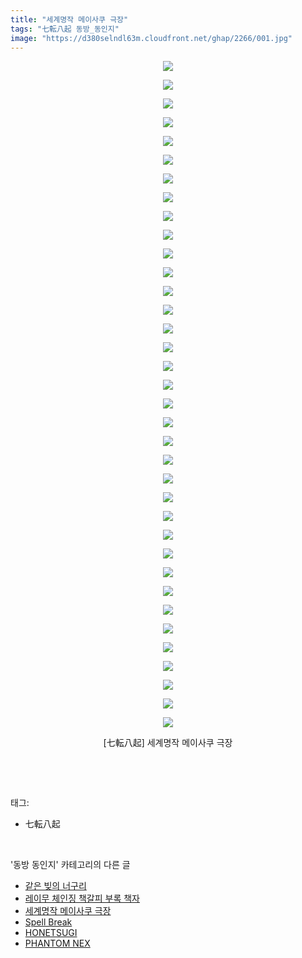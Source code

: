 ```yaml
---
title: "세계명작 메이사쿠 극장"
tags: "七転八起 동방_동인지"
image: "https://d380selndl63m.cloudfront.net/ghap/2266/001.jpg"
---
```

<div class="article">
<p style="text-align: center; clear: none; float: none;"><img src="{{ site.imgserver5 }}/ghap/2266/001.jpg"/></p>
<p style="text-align: center; clear: none; float: none;"><img src="{{ site.imgserver5 }}/ghap/2266/002.jpg"/></p>
<p style="text-align: center; clear: none; float: none;"><img src="{{ site.imgserver5 }}/ghap/2266/003.jpg"/></p>
<p style="text-align: center; clear: none; float: none;"><img src="{{ site.imgserver5 }}/ghap/2266/004.jpg"/></p>
<p style="text-align: center; clear: none; float: none;"><img src="{{ site.imgserver5 }}/ghap/2266/005.jpg"/></p>
<p style="text-align: center; clear: none; float: none;"><img src="{{ site.imgserver5 }}/ghap/2266/006.jpg"/></p>
<p style="text-align: center; clear: none; float: none;"><img src="{{ site.imgserver5 }}/ghap/2266/007.jpg"/></p>
<p style="text-align: center; clear: none; float: none;"><img src="{{ site.imgserver5 }}/ghap/2266/008.jpg"/></p>
<p style="text-align: center; clear: none; float: none;"><img src="{{ site.imgserver5 }}/ghap/2266/009.jpg"/></p>
<p style="text-align: center; clear: none; float: none;"><img src="{{ site.imgserver5 }}/ghap/2266/010.jpg"/></p>
<p style="text-align: center; clear: none; float: none;"><img src="{{ site.imgserver5 }}/ghap/2266/011.jpg"/></p>
<p style="text-align: center; clear: none; float: none;"><img src="{{ site.imgserver5 }}/ghap/2266/012.jpg"/></p>
<p style="text-align: center; clear: none; float: none;"><img src="{{ site.imgserver5 }}/ghap/2266/013.jpg"/></p>
<p style="text-align: center; clear: none; float: none;"><img src="{{ site.imgserver5 }}/ghap/2266/014.jpg"/></p>
<p style="text-align: center; clear: none; float: none;"><img src="{{ site.imgserver5 }}/ghap/2266/015.jpg"/></p>
<p style="text-align: center; clear: none; float: none;"><img src="{{ site.imgserver5 }}/ghap/2266/016.jpg"/></p>
<p style="text-align: center; clear: none; float: none;"><img src="{{ site.imgserver5 }}/ghap/2266/017.jpg"/></p>
<p style="text-align: center; clear: none; float: none;"><img src="{{ site.imgserver5 }}/ghap/2266/018.jpg"/></p>
<p style="text-align: center; clear: none; float: none;"><img src="{{ site.imgserver5 }}/ghap/2266/019.jpg"/></p>
<p style="text-align: center; clear: none; float: none;"><img src="{{ site.imgserver5 }}/ghap/2266/020.jpg"/></p>
<p style="text-align: center; clear: none; float: none;"><img src="{{ site.imgserver5 }}/ghap/2266/021.jpg"/></p>
<p style="text-align: center; clear: none; float: none;"><img src="{{ site.imgserver5 }}/ghap/2266/022.jpg"/></p>
<p style="text-align: center; clear: none; float: none;"><img src="{{ site.imgserver5 }}/ghap/2266/023.jpg"/></p>
<p style="text-align: center; clear: none; float: none;"><img src="{{ site.imgserver5 }}/ghap/2266/024.jpg"/></p>
<p style="text-align: center; clear: none; float: none;"><img src="{{ site.imgserver5 }}/ghap/2266/025.jpg"/></p>
<p style="text-align: center; clear: none; float: none;"><img src="{{ site.imgserver5 }}/ghap/2266/026.jpg"/></p>
<p style="text-align: center; clear: none; float: none;"><img src="{{ site.imgserver5 }}/ghap/2266/027.jpg"/></p>
<p style="text-align: center; clear: none; float: none;"><img src="{{ site.imgserver5 }}/ghap/2266/028.jpg"/></p>
<p style="text-align: center; clear: none; float: none;"><img src="{{ site.imgserver5 }}/ghap/2266/029.jpg"/></p>
<p style="text-align: center; clear: none; float: none;"><img src="{{ site.imgserver5 }}/ghap/2266/030.jpg"/></p>
<p style="text-align: center; clear: none; float: none;"><img src="{{ site.imgserver5 }}/ghap/2266/031.jpg"/></p>
<p style="text-align: center; clear: none; float: none;"><img src="{{ site.imgserver5 }}/ghap/2266/032.jpg"/></p>
<p style="text-align: center; clear: none; float: none;"><img src="{{ site.imgserver5 }}/ghap/2266/033.jpg"/></p>
<p style="text-align: center; clear: none; float: none;"><img src="{{ site.imgserver5 }}/ghap/2266/034.jpg"/></p>
<p style="text-align: center; clear: none; float: none;"><img src="{{ site.imgserver5 }}/ghap/2266/035.jpg"/></p>
<p style="text-align: center; clear: none; float: none;"><img src="{{ site.imgserver5 }}/ghap/2266/036.jpg"/></p>
<p style="text-align: center; clear: none; float: none;">[七転八起] 세계명작 메이사쿠 극장</p>
<p><br/></p>
</div><br/>
<div class="tagTrail">
<p>태그: </p>
<ul>
<li>七転八起</li>
</ul>
</div><br/>
<div class="another">
<p>'동방 동인지' 카테고리의 다른 글</p>
<ul>
<li><a href="/ghap_2268">같은 빚의 너구리</a></li>
<li><a href="/ghap_2267">레이무 체인징 책갈피 부록 책자</a></li>
<li><a href="/ghap_2266">세계명작 메이사쿠 극장</a></li>
<li><a href="/ghap_2265">Spell Break</a></li>
<li><a href="/ghap_2264">HONETSUGI</a></li>
<li><a href="/ghap_2263">PHANTOM NEX</a></li>
</ul>
</div><br/>
<div class="cb_module cb_fluid">
<div class="cb_wrt cb_profile">
</div><!-- commentList close -->
</div><br/>
